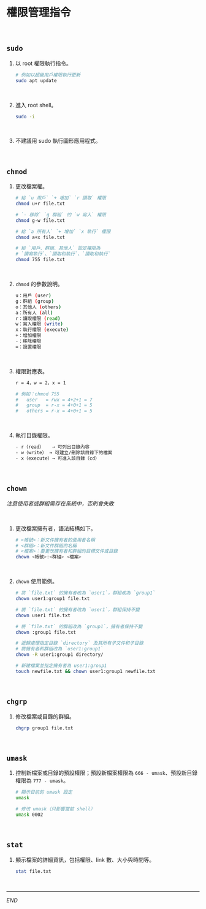 # 權限管理指令

<br>

## `sudo`

1. 以 root 權限執行指令。

    ```bash
    # 例如以超級用戶權限執行更新
    sudo apt update
    ```

<br>

2. 進入 root shell。

    ```bash
    sudo -i
    ```

<br>

3.  不建議用 sudo 執行圖形應用程式。

<br>

## `chmod`

1. 更改檔案權。

    ```bash
    # 給 `u 用戶` `+ 增加` `r 讀取` 權限
    chmod u+r file.txt

    # `- 移除` `g 群組` 的 `w 寫入` 權限
    chmod g-w file.txt

    # 給 `a 所有人` `+ 增加` `x 執行` 權限
    chmod a+x file.txt

    # 給 `用戶、群組、其他人` 設定權限為
    # `讀寫執行`、`讀取和執行`、`讀取和執行`
    chmod 755 file.txt
    ```

<br>

2. `chmod` 的參數說明。

    ```bash
    u：用戶 (user)
    g：群組 (group)
    o：其他人 (others)
    a：所有人 (all)
    r：讀取權限 (read)
    w：寫入權限 (write)
    x：執行權限 (execute)
    +：增加權限
    -：移除權限
    =：設置權限
    ```

<br>

3. 權限對應表。

    ```bash
    r = 4，w = 2，x = 1

    # 例如：chmod 755
    #   user   = rwx = 4+2+1 = 7
    #   group  = r-x = 4+0+1 = 5
    #   others = r-x = 4+0+1 = 5
    ```

<br>

4. 執行目錄權限。

    ```bash
    - r（read）   → 可列出目錄內容
    - w（write） → 可建立/刪除該目錄下的檔案
    - x（execute）→ 可進入該目錄（cd）
    ```

<br>

## `chown`

_注意使用者或群組需存在系統中，否則會失敗_

<br>

1. 更改檔案擁有者，語法結構如下。

    ```bash
    # <帳號>：新文件擁有者的使用者名稱
    # <群組>：新文件群組的名稱
    # <檔案>：要更改擁有者和群組的目標文件或目錄
    chown <帳號>:<群組> <檔案>
    ```

<br>

2. `chown` 使用範例。

    ```bash
    # 將 `file.txt` 的擁有者改為 `user1`，群組改為 `group1`
    chown user1:group1 file.txt

    # 將 `file.txt` 的擁有者改為 `user1`，群組保持不變
    chown user1 file.txt

    # 將 `file.txt` 的群組改為 `group1`，擁有者保持不變
    chown :group1 file.txt

    # 遞歸處理指定目錄 `directory` 及其所有子文件和子目錄
    # 將擁有者和群組改為 `user1:group1`
    chown -R user1:group1 directory/

    # 新建檔案並指定擁有者為 user1:group1
    touch newfile.txt && chown user1:group1 newfile.txt
    ```

<br>

## `chgrp`

1. 修改檔案或目錄的群組。

    ```bash
    chgrp group1 file.txt
    ```

<br>

## `umask`

1. 控制新檔案或目錄的預設權限；預設新檔案權限為 `666 - umask`、預設新目錄權限為 `777 - umask`。

    ```bash
    # 顯示目前的 umask 設定
    umask

    # 修改 umask（只影響當前 shell）
    umask 0002
    ```

<br>

## `stat`

1. 顯示檔案的詳細資訊，包括權限、link 數、大小與時間等。

    ```bash
    stat file.txt
    ```

<br>

___

_END_